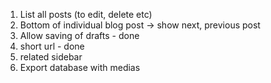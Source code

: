 1. List all posts (to edit, delete etc)
2. Bottom of individual blog post -> show next, previous post
3. Allow saving of drafts - done
4. short url - done
5. related sidebar
6. Export database with medias
